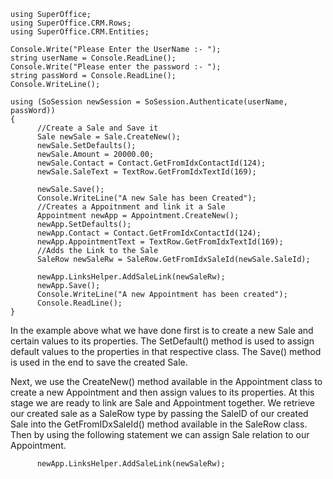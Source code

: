 <properties date="2016-05-10"
SortOrder="5"
/>

```
using SuperOffice;
using SuperOffice.CRM.Rows;
using SuperOffice.CRM.Entities;
 
Console.Write("Please Enter the UserName :- ");
string userName = Console.ReadLine();
Console.Write("Please enter the password :- ");
string passWord = Console.ReadLine();
Console.WriteLine();
 
using (SoSession newSession = SoSession.Authenticate(userName,
passWord))
{
      //Create a Sale and Save it
      Sale newSale = Sale.CreateNew();
      newSale.SetDefaults();
      newSale.Amount = 20000.00;
      newSale.Contact = Contact.GetFromIdxContactId(124);
      newSale.SaleText = TextRow.GetFromIdxTextId(169);            
      
      newSale.Save();
      Console.WriteLine("A new Sale has been Created");
      //Creates a Appoitnment and link it a Sale
      Appointment newApp = Appointment.CreateNew();
      newApp.SetDefaults();
      newApp.Contact = Contact.GetFromIdxContactId(124);
      newApp.AppointmentText = TextRow.GetFromIdxTextId(169);
      //Adds the Link to the Sale
      SaleRow newSaleRw = SaleRow.GetFromIdxSaleId(newSale.SaleId);
  
      newApp.LinksHelper.AddSaleLink(newSaleRw);
      newApp.Save();                    
      Console.WriteLine("A new Appointment has been created");
      Console.ReadLine();
}
```

 

In the example above what we have done first is to create a new Sale and certain values to its properties. The SetDefault() method is used to assign default values to the properties in that respective class. The Save() method is used in the end to save the created Sale.

Next, we use the CreateNew() method available in the Appointment class to create a new Appointment and then assign values to its properties. At this stage we are ready to link are Sale and Appointment together. We retrieve our created sale as a SaleRow type by passing the SaleID of our created Sale into the GetFromIDxSaleId() method available in the SaleRow class. Then by using the following statement we can assign Sale relation to our Appointment.

```
      newApp.LinksHelper.AddSaleLink(newSaleRw);
```
